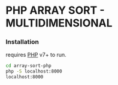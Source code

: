 # PHP ARRAY SORT - MULTIDIMENSIONAL

### Installation

requires [PHP](https://www.php.net/releases/index.php/) v7+ to run.


```sh
cd array-sort-php
php -S localhost:8000
localhost:8000
```

